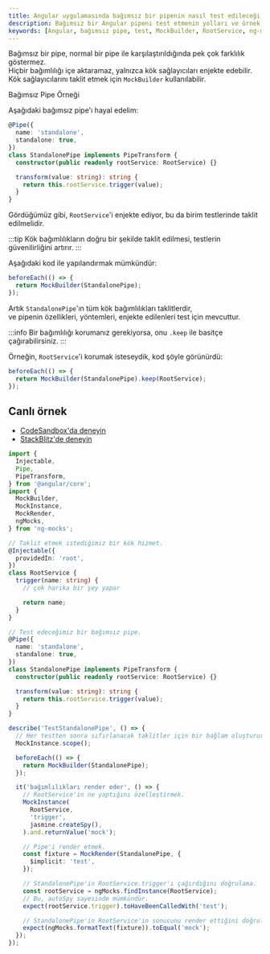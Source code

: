 ```yaml
---
title: Angular uygulamasında bağımsız bir pipenin nasıl test edileceği
description: Bağımsız bir Angular pipeni test etmenin yolları ve örnek kodlar ile kapsamlı açıklamalar. Uygulama üzerinden pratik örneklerle bağımsız pipe test edildiğinde dikkate alınması gereken noktaları keşfedin.
keywords: [Angular, bağımsız pipe, test, MockBuilder, RootService, ng-mocks]
---
```


Bağımsız bir pipe, normal bir pipe ile karşılaştırıldığında pek çok farklılık göstermez.  
Hiçbir bağımlılığı içe aktaramaz, yalnızca kök sağlayıcıları enjekte edebilir.  
Kök sağlayıcılarını taklit etmek için `MockBuilder` kullanılabilir.


Bağımsız Pipe Örneği

Aşağıdaki bağımsız pipe'ı hayal edelim:

```ts
@Pipe({
  name: 'standalone',
  standalone: true,
})
class StandalonePipe implements PipeTransform {
  constructor(public readonly rootService: RootService) {}

  transform(value: string): string {
    return this.rootService.trigger(value);
  }
}
```

Gördüğümüz gibi, `RootService`'i enjekte ediyor, bu da birim testlerinde taklit edilmelidir.



:::tip
Kök bağımlılıkların doğru bir şekilde taklit edilmesi, testlerin güvenilirliğini artırır.
:::

Aşağıdaki kod ile yapılandırmak mümkündür:

```ts
beforeEach(() => {
  return MockBuilder(StandalonePipe);
});
```

Artık `StandalonePipe`'ın tüm kök bağımlılıkları taklitlerdir,  
ve pipenin özellikleri, yöntemleri, enjekte edilenleri test için mevcuttur.

:::info
Bir bağımlılığı korumanız gerekiyorsa, onu `.keep` ile basitçe çağırabilirsiniz.
:::

Örneğin, `RootService`'i korumak isteseydik, kod şöyle görünürdü:

```ts
beforeEach(() => {
  return MockBuilder(StandalonePipe).keep(RootService);
});
```

## Canlı örnek

- [CodeSandbox'da deneyin](https://codesandbox.io/p/sandbox/github/help-me-mom/ng-mocks-sandbox/tree/tests/?file=/src/examples/TestStandalonePipe/test.spec.ts&initialpath=%3Fspec%3DTestStandalonePipe)
- [StackBlitz'de deneyin](https://stackblitz.com/github/help-me-mom/ng-mocks-sandbox/tree/tests?file=src/examples/TestStandalonePipe/test.spec.ts&initialpath=%3Fspec%3DTestStandalonePipe)

```ts title="https://github.com/help-me-mom/ng-mocks/tree/master/examples/TestStandalonePipe/test.spec.ts"
import {
  Injectable,
  Pipe,
  PipeTransform,
} from '@angular/core';
import {
  MockBuilder,
  MockInstance,
  MockRender,
  ngMocks,
} from 'ng-mocks';

// Taklit etmek istediğimiz bir kök hizmet.
@Injectable({
  providedIn: 'root',
})
class RootService {
  trigger(name: string) {
    // çok harika bir şey yapar

    return name;
  }
}

// Test edeceğimiz bir bağımsız pipe.
@Pipe({
  name: 'standalone',
  standalone: true,
})
class StandalonePipe implements PipeTransform {
  constructor(public readonly rootService: RootService) {}

  transform(value: string): string {
    return this.rootService.trigger(value);
  }
}

describe('TestStandalonePipe', () => {
  // Her testten sonra sıfırlanacak taklitler için bir bağlam oluşturur.
  MockInstance.scope();

  beforeEach(() => {
    return MockBuilder(StandalonePipe);
  });

  it('bağımlılıkları render eder', () => {
    // RootService'in ne yaptığını özelleştirmek.
    MockInstance(
      RootService,
      'trigger',
      jasmine.createSpy(),
    ).and.returnValue('mock');

    // Pipe'i render etmek.
    const fixture = MockRender(StandalonePipe, {
      $implicit: 'test',
    });

    // StandalonePipe'in RootService.trigger'ı çağırdığını doğrulama.
    const rootService = ngMocks.findInstance(RootService);
    // Bu, autoSpy sayesinde mümkündür.
    expect(rootService.trigger).toHaveBeenCalledWith('test');

    // StandalonePipe'in RootService'in sonucunu render ettiğini doğrulama.
    expect(ngMocks.formatText(fixture)).toEqual('mock');
  });
});
```